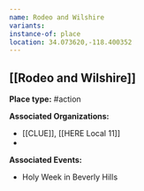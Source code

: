 ```yaml
---
name: Rodeo and Wilshire
variants: 
instance-of: place
location: 34.073620,-118.400352
---
```

## [[Rodeo and Wilshire]]

**Place type:** #action

**Associated Organizations:** 
- [[CLUE]], [[HERE Local 11]]
- 

**Associated Events:** 
- Holy Week in Beverly Hills